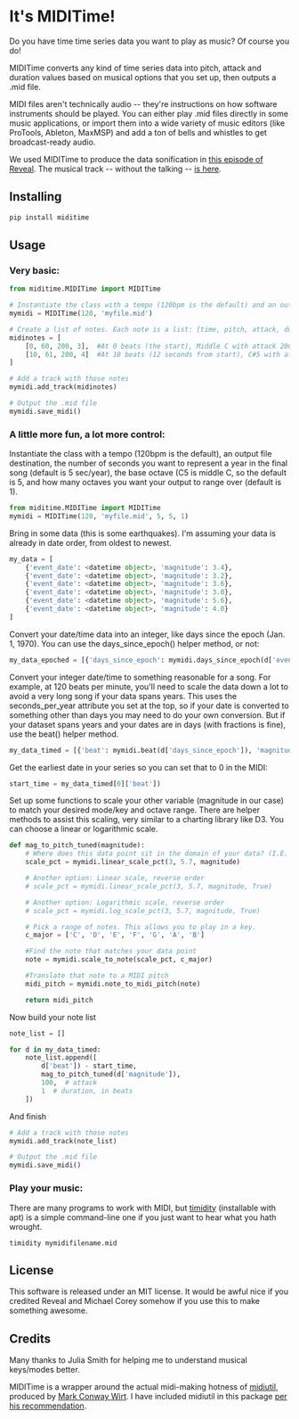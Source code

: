 It's MIDITime!
=======================

Do you have time time series data you want to play as music? Of course you do!

MIDITime converts any kind of time series data into pitch, attack and duration values based on musical options that you set up, then outputs a .mid file.

MIDI files aren't technically audio -- they're instructions on how software instruments should be played. You can either play .mid files directly in some music applications, or import them into a wide variety of music editors (like ProTools, Ableton, MaxMSP) and add a ton of bells and whistles to get broadcast-ready audio.

We used MIDITime to produce the data sonification in [this episode of Reveal](https://www.revealnews.org/episodes/power-struggle-the-perilous-price-of-americas-energy-boom/#segment-oklahomas-man-made-earthquakes). The musical track -- without the talking -- [is here](https://www.revealnews.org/article/listen-to-the-music-of-seismic-activity-in-oklahoma/).

Installing
----------

```python
pip install miditime
```

Usage
----------

### Very basic:
```python
from miditime.MIDITime import MIDITime

# Instantiate the class with a tempo (120bpm is the default) and an output file destination.
mymidi = MIDITime(120, 'myfile.mid')

# Create a list of notes. Each note is a list: [time, pitch, attack, duration]
midinotes = [
    [0, 60, 200, 3],  #At 0 beats (the start), Middle C with attack 200, for 3 beats
    [10, 61, 200, 4]  #At 10 beats (12 seconds from start), C#5 with attack 200, for 4 beats
]

# Add a track with those notes
mymidi.add_track(midinotes)

# Output the .mid file
mymidi.save_midi()

```

### A little more fun, a lot more control:

Instantiate the class with a tempo (120bpm is the default), an output file destination,  the number of seconds you want to represent a year in the final song (default is 5 sec/year), the base octave (C5 is middle C, so the default is 5, and how many octaves you want your output to range over (default is 1).

```python
from miditime.MIDITime import MIDITime
mymidi = MIDITime(120, 'myfile.mid', 5, 5, 1)
```

Bring in some data (this is some earthquakes). I'm assuming your data is already in date order, from oldest to newest.
```python
my_data = [
    {'event_date': <datetime object>, 'magnitude': 3.4},
    {'event_date': <datetime object>, 'magnitude': 3.2},
    {'event_date': <datetime object>, 'magnitude': 3.6},
    {'event_date': <datetime object>, 'magnitude': 3.0},
    {'event_date': <datetime object>, 'magnitude': 5.6},
    {'event_date': <datetime object>, 'magnitude': 4.0}
]
```

Convert your date/time data into an integer, like days since the epoch (Jan. 1, 1970). You can use the days_since_epoch() helper method, or not:

```python
my_data_epoched = [{'days_since_epoch': mymidi.days_since_epoch(d['event_date']), 'magnitude': d['magnitude']} for d in my_data]
```

Convert your integer date/time to something reasonable for a song. For example, at 120 beats per minute, you'll need to scale the data down a lot to avoid a very long song if your data spans years. This uses the seconds_per_year attribute you set at the top, so if your date is converted to something other than days you may need to do your own conversion. But if your dataset spans years and your dates are in days (with fractions is fine), use the beat() helper method.

```python
my_data_timed = [{'beat': mymidi.beat(d['days_since_epoch']), 'magnitude': d['magnitude']} for d in my_data_epoched]
```

Get the earliest date in your series so you can set that to 0 in the MIDI:

```python
start_time = my_data_timed[0]['beat'])
```

Set up some functions to scale your other variable (magnitude in our case) to match your desired mode/key and octave range. There are helper methods to assist this scaling, very similar to a charting library like D3. You can choose a linear or logarithmic scale.

```python
def mag_to_pitch_tuned(magnitude):
    # Where does this data point sit in the domain of your data? (I.E. the min magnitude is 3, the max in 5.6). In this case the optional 'True' means the scale is reversed, so the highest value will return the lowest percentage.
    scale_pct = mymidi.linear_scale_pct(3, 5.7, magnitude)

    # Another option: Linear scale, reverse order
    # scale_pct = mymidi.linear_scale_pct(3, 5.7, magnitude, True)

    # Another option: Logarithmic scale, reverse order
    # scale_pct = mymidi.log_scale_pct(3, 5.7, magnitude, True)

    # Pick a range of notes. This allows you to play in a key.
    c_major = ['C', 'D', 'E', 'F', 'G', 'A', 'B']

    #Find the note that matches your data point
    note = mymidi.scale_to_note(scale_pct, c_major)

    #Translate that note to a MIDI pitch
    midi_pitch = mymidi.note_to_midi_pitch(note)

    return midi_pitch
```

Now build your note list

```python
note_list = []

for d in my_data_timed:
    note_list.append([
        d['beat']) - start_time,
        mag_to_pitch_tuned(d['magnitude']),
        100,  # attack
        1  # duration, in beats
    ])
```

And finish

```python
# Add a track with those notes
mymidi.add_track(note_list)

# Output the .mid file
mymidi.save_midi()

```

### Play your music:
There are many programs to work with MIDI, but [timidity](http://sourceforge.net/projects/timidity/) (installable with apt) is a simple command-line one if you just want to hear what you hath wrought.

```
timidity mymidifilename.mid
```

License
----------

This software is released under an MIT license. It would be awful nice if you credited Reveal and Michael Corey somehow if you use this to make something awesome.

Credits
----------

Many thanks to Julia Smith for helping me to understand musical keys/modes better.

MIDITime is a wrapper around the actual midi-making hotness of [midiutil](https://github.com/duggan/midiutil), produced by [Mark Conway Wirt](http://www.emergentmusics.org/site-information). I have included midiutil in this package [per his recommendation](https://github.com/duggan/midiutil/blob/master/README.txt).

